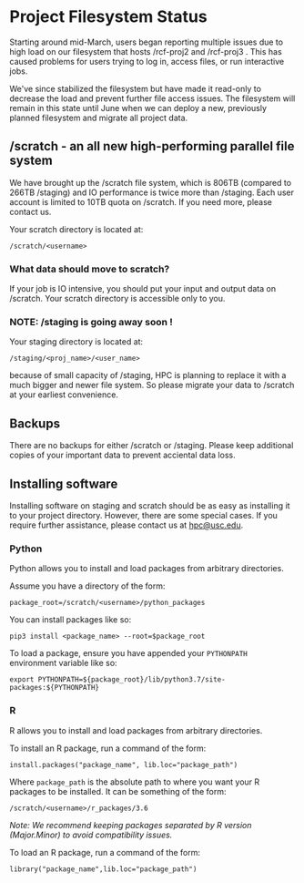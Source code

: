 # Project Filesystem Status

Starting around mid-March, users began reporting multiple issues due to high load on our filesystem that hosts /rcf-proj2 and /rcf-proj3 . This has caused problems for users trying to log in, access files, or run interactive jobs.

We've since stabilized the filesystem but have made it read-only to decrease the load and prevent further file access issues. The filesystem will remain in this state until June when we can deploy a new, previously planned filesystem and migrate all project data.

## /scratch - an all new high-performing parallel file system 

We have brought up the /scratch file system, which is 806TB (compared to 266TB /staging) and IO performance is twice more than /staging. Each user account is limited to 10TB quota on /scratch. If you need more, please contact us.

Your scratch directory is located at:

    /scratch/<username>

### What data should move to scratch?

If your job is IO intensive, you should put your input and output data on /scratch. Your scratch directory is accessible only to you.

### NOTE: /staging is going away soon !

Your staging directory is located at:

    /staging/<proj_name>/<user_name>

because of small capacity of /staging, HPC is planning to replace it with a much bigger and newer file system. So please migrate your data to /scratch at your earliest convenience. 

## Backups

There are no backups for either /scratch or /staging. Please keep additional copies of your important data to prevent acciental data loss.

## Installing software

Installing software on staging and scratch should be as easy as installing it to your project directory. However, there are some special cases. If you require further assistance, please contact us at hpc@usc.edu.

### Python

Python allows you to install and load packages from arbitrary directories.

Assume you have a directory of the form:

    package_root=/scratch/<username>/python_packages

You can install packages like so:

    pip3 install <package_name> --root=$package_root

To load a package, ensure you have appended your `PYTHONPATH` environment variable like so:

    export PYTHONPATH=${package_root}/lib/python3.7/site-packages:${PYTHONPATH}

### R

R allows you to install and load packages from arbitrary directories.

To install an R package, run a command of the form:

    install.packages("package_name", lib.loc="package_path")

Where `package_path` is the absolute path to where you want your R packages to be installed. It can be something of the form:

    /scratch/<username>/r_packages/3.6

*Note: We recommend keeping packages separated by R version (Major.Minor) to avoid compatibility issues.*

To load an R package, run a command of the form:

    library("package_name",lib.loc="package_path")
